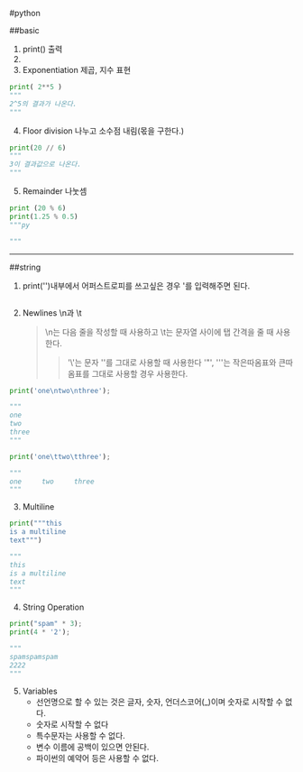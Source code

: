 #python

##basic

1. print() 출력
2.
3. Exponentiation 제곱, 지수 표현

```py
print( 2**5 )
"""
2^5의 결과가 나온다.
"""
```

4. Floor division 나누고 소수점 내림(몫을 구한다.)

```py
print(20 // 6)
"""
3이 결과값으로 나온다.
"""
```

5. Remainder 나눗셈

```py
print (20 % 6)
print(1.25 % 0.5)
"""py

"""
```

---

##string

1. print('')내부에서 어퍼스트로피를 쓰고싶은 경우 \'를 입력해주면 된다.

```

```

2. Newlines \n과 \t
   > \n는 다음 줄을 작성할 때 사용하고 \t는 문자열 사이에 탭 간격을 줄 때 사용한다.
   >
   > > '\\'는 문자 '\'를 그대로 사용할 때 사용한다 '\"', '\''는 작은따옴표와 큰따옴표를 그대로 사용할 경우 사용한다.

```py
print('one\ntwo\nthree');

"""
one
two
three
"""

print('one\ttwo\tthree');

"""
one     two     three
"""
```

3. Multiline

```py
print("""this
is a multiline
text""")

"""
this
is a multiline
text
"""
```

4. String Operation

```py
print("spam" * 3);
print(4 * '2');

"""
spamspamspam
2222
"""
```

5. Variables
   - 선언명으로 할 수 있는 것은 글자, 숫자, 언더스코어(\_)이며 숫자로 시작할 수 없다.
   - 숫자로 시작할 수 없다
   - 특수문자는 사용할 수 없다.
   - 변수 이름에 공백이 있으면 안된다.
   - 파이썬의 예약어 등은 사용할 수 없다.
